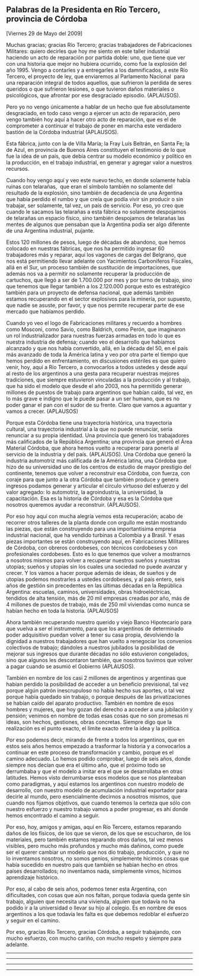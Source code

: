 Palabras de la Presidenta en Río Tercero, provincia de Córdoba
--------------------------------------------------------------

[Viernes 29 de Mayo del 2009]

Muchas gracias; gracias Río Tercero; gracias trabajadores de
Fabricaciones Militares: quiero decirles que hoy me siento en este
taller industrial haciendo un acto de reparación por partida doble: uno,
que tiene que ver con una historia que mejor no hubiera ocurrido, como
fue la explosión del año 1995. Vengo a contarles y a entregarles a los
damnificados, a este Río Tercero, el proyecto de ley, que enviaremos al
Parlamento Nacional  para una reparación integral de todos aquellos, que
sufrieron la perdida de seres queridos o que sufrieron lesiones, o que
tuvieron daños materiales o psicológicos, que afrontar por ese
desgraciado episodio. (APLAUSOS).

Pero yo no vengo únicamente a hablar de un hecho que fue absolutamente
desgraciado, en todo caso vengo a ejercer un acto de reparación, pero
vengo también hoy aquí a hacer otro acto de reparación, que es el de
comprometer a continuar el trabajo de poner en marcha este verdadero
bastión de la Córdoba industrial (APLAUSOS).

Esta fábrica, junto con la de Villa María; la Fray Luís Beltrán, en
Santa Fe; la de Azul, en provincia de Buenos Aires constituyen el
testimonio de lo que fue la idea de un país, que debía centrar su modelo
económico y político en la producción, en el trabajo industrial, en
generar y agregar valor a nuestros recursos.

Cuando hoy vengo aquí y veo este nuevo techo, en donde solamente había
ruinas con telarañas,  que eran el símbolo también no solamente del
resultado de la explosión, sino también de decadencia de una Argentina
que había perdido el rumbo y que creía que podía vivir sin producir o
sin trabajar, ser solamente, tal vez, un país de servicio. Por eso, yo
creo que cuando le sacamos las telarañas a esta fábrica no solamente
despojamos de telarañas un espacio físico, sino también despojamos de
telarañas las mentes de algunos que pensaban que la Argentina podía ser
algo diferente de una Argentina industrial, pujante.

Estos 120 millones de pesos, luego de décadas de abandono, que hemos
colocado en nuestras fábricas, que nos ha permitido ingresar 60
trabajadores más y reparar, aquí los vagones de cargas del Belgrano, que
nos está permitiendo llevar adelante con Yacimientos Carboníferos
Fiscales, allá en el Sur, un proceso también de sustitución de
importaciones, que además nos va a permitir no solamente recuperar la
producción de cartuchos, que llegó a ser de 1.700.000 por mes y por
turno de trabajo, sino que tenemos que llegar también a los 2.120.000
porque esto es estratégico también para un proyecto de defensa nacional,
que además también estamos recuperando en el sector explosivos para la
minería, por supuesto, que nadie se asuste, por favor, y que nos permite
recuperar parte de ese mercado que habíamos perdido.

Cuando yo veo el logo de Fabricaciones militares y recuerdo a hombres
como Mosconi, como Savio, como Baldrich, como Perón, que imaginaron un
rol industrializador para nuestras fuerzas armadas en todo lo que es
nuestra industria de defensa; cuando veo el desarrollo que habíamos
alcanzado y que nos había convertido, allá, en la década del 50, en el
país más avanzado de toda la América latina y veo por otra parte el
tiempo que hemos perdido en enfrentamiento, en discusiones estériles es
que quiero venir, hoy, aquí a Río Tercero, a convocarlos a todos ustedes
y desde aquí al resto de los argentinos a una gesta para recuperar
nuestras mejores tradiciones, que siempre estuvieron vinculadas a la
producción y al trabajo, que ha sido el modelo que desde el año 2003,
nos ha permitido generar millones de puestos de trabajo para argentinos
que habían caído, tal vez, en lo más grave e indigno que le puede pasar
a un ser humano, que es no poder ganar el pan con el sudor de su frente.
Claro que vamos a aguantar y vamos a crecer. (APLAUSOS)

Porque esta Córdoba tiene una trayectoria histórica, una trayectoria
cultural, una trayectoria industrial a la que no puede renunciar, sería
renunciar a su propia identidad. Una provincia que generó los
trabajadores más calificados de la República Argentina; una provincia
que generó el Área Material Córdoba, que ahora hemos vuelto a recuperar
para ponerla al servicio de la industria y del país. (APLAUSOS). Una
Córdoba que generó la industria automotriz más calificada de la América
latina, una Córdoba que hizo de su universidad uno de los centros de
estudio de mayor prestigio del continente, tenemos que volver a
reconstruir esa Córdoba, con fuerza, con coraje para que junto a la otra
Córdoba que también produce y genera ingresos podamos generar y
articular el círculo virtuoso del esfuerzo y del valor agregado: lo
automotriz, la agroindustria, la universidad, la capacitación. Esa es la
historia de Córdoba y esa es la Córdoba que nosotros queremos ayudar a
reconstruir. (APLAUSOS).          

Por eso hoy aquí con mucha alegría vemos esta recuperación; acabo de
recorrer otros talleres de la planta donde con orgullo me están
mostrando las piezas, que están construyendo para una importantísima
empresa industrial nacional, que ha vendido turbinas a Colombia y a
Brasil. Y esas piezas importantes se están construyendo aquí, en
Fabricaciones Militares de Córdoba, con obreros cordobeses, con técnicos
cordobeses y con profesionales cordobeses. Esto es lo que tenemos que
volver a mostrarnos a nosotros mismos para volver a recuperar nuestros
sueños y nuestras utopías; sueños y utopías sin los cuales una sociedad
no puede avanzar y crecer. Y los vamos a hacer porque además de ideas,
de sueños y de utopías podemos mostrarles a ustedes cordobeses, y al
país entero, seis años de gestión sin precedentes en las últimas décadas
en la República Argentina: escuelas, caminos, universidades, obras
hidroeléctricas, tendidos de alta tensión, más de 20 mil empresas
creadas por año, más de 4 millones de puestos de trabajo, más de 250 mil
viviendas como nunca se habían hecho en toda la historia. (APLAUSOS)

Ahora también recuperando nuestro querido y viejo Banco Hipotecario para
que vuelva a ser el instrumento, para que los argentinos de determinado
poder adquisitivo puedan volver a tener su casa propia, devolviendo la
dignidad a nuestros trabajadores que han vuelto a renegociar los
convenios colectivos de trabajo; dándoles a nuestros jubilados la
posibilidad de mejorar sus ingresos que durante décadas no sólo
estuvieron congelados, sino que algunos les descontaron también, que
nosotros tuvimos que volver a pagar cuando se asumió el Gobierno
(APLAUSOS).

También en nombre de los casi 2 millones de argentinos y argentinas que
habían perdido la posibilidad de acceder a un beneficio previsional, tal
vez porque algún patrón inescrupuloso no había hecho sus aportes, o tal
vez porque había quedado sin trabajo, o porque después de las
privatizaciones se habían caído del aparato productivo. También en
nombre de esos hombres y mujeres, que hoy gozan del derecho a acceder a
una jubilación y pensión; venimos en nombre de todas esas cosas que no
son promesas ni ideas, son hechos, gestiones, obras concretas. Siempre
digo que la realización es el punto exacto, el límite exacto entre la
idea y la política.

Por eso podemos decir, mirando de frente a todos los argentinos, que en
estos seis años hemos empezado a trasformar la historia y a convocarlos
a continuar en este proceso de transformación y cambio, porque es el
camino adecuado. Lo hemos podido comprobar, luego de seis años, donde
siempre nos decían que era el último año, que el próximo todo se
derrumbaba y que el modelo a imitar era el que se desarrollaba en otras
latitudes. Hemos visto derrumbarse esos modelos que se nos planteaban
como paradigmas, y aquí estamos los argentinos con nuestro modelo de
desarrollo, con nuestro modelo de acumulación industrial exportador para
decirle al mundo, pero esencialmente decirnos a nosotros mismos, que
cuando nos fijamos objetivos, que cuando tenemos la certeza que sólo con
nuestro esfuerzo y nuestro trabajo vamos a poder progresar, es ahí donde
hemos encontrado el camino a seguir.

Por eso, hoy, amigos y amigas, aquí en Río Tercero, estamos reparando
daños de los físicos, de los que se vieron, de los que se escucharon, de
los materiales, pero también estamos reparando otros daños, tal vez
menos visibles, pero mucho más profundos y mucho más dañinos, como puede
ser el querer cambiar un modelo que nos dio trabajo, producción, y que
no lo inventamos nosotros, no somos genios, simplemente hicimos cosas
que había sucedido en nuestro país que también se habían hecho en otros
países desarrollados; no inventamos nada, simplemente vimos, hicimos
aprendizaje histórico.

Por eso, al cabo de seis años, podemos tener esta Argentina, con
dificultades, con cosas que aún nos faltan, porque todavía queda gente
sin trabajo, alguien que necesita una vivienda, alguien que todavía no
ha podido ir a la universidad o llevar su hijo al colegio. Es en nombre
de esos argentinos a los que todavía les falta es que debemos redoblar
el esfuerzo y seguir en el camino.

Por eso, gracias Río Tercero, gracias Córdoba, a seguir trabajando, con
mucho esfuerzo, con mucho cariño, con mucho respeto y siempre para
adelante.

****

****

****

****

